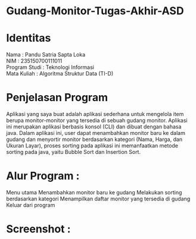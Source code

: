 ﻿# Gudang-Monitor-Tugas-Akhir-ASD

# Identitas
Nama           		: Pandu Satria Sapta Loka \
NIM            		: 235150700111011 \
Program Studi  	: Teknologi Informasi \
Mata Kuliah    	: Algoritma Struktur Data (TI-D) 

# Penjelasan Program 
Aplikasi yang saya buat adalah aplikasi sederhana untuk mengelola item berupa monitor-monitor yang tersedia di sebuah gudang monitor. Aplikasi ini merupakan aplikasi berbasis konsol (CLI) dan dibuat dengan bahasa java. Dalam aplikasi ini, user dapat menambahkan monitor baru ke dalam gudang dan menyortir monitor berdasarkan kategori (Nama, Harga, dan Ukuran Layar), proses sorting pada aplikasi ini memanfaatkan metode sorting pada java, yaitu Bubble Sort dan Insertion Sort. 

# Alur Program : 
Menu utama
Menambahkan monitor baru ke gudang
Melakukan sorting berdasarkan kategori
Menampilkan daftar monitor yang tersedia di gudang
Keluar dari program

# Screenshot : 

